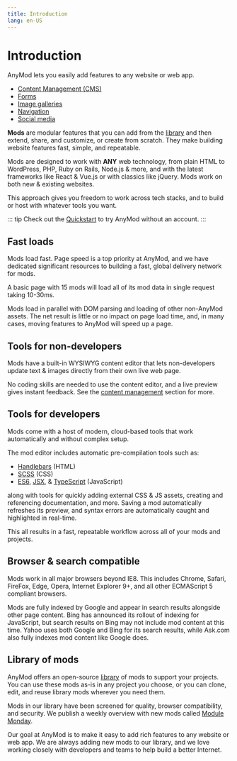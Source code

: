 ```yaml
---
title: Introduction
lang: en-US
---
```


# Introduction

AnyMod lets you easily add features to any website or web app.

- [Content Management (CMS)](/guide/content-management-cms.html)
- [Forms](/guide/form.html)
- [Image galleries](/guide/image-gallery.html)
- [Navigation](/guide/navigation.html)
- [Social media](/guide/social-media.html)
<!-- - [Custom features & more](/guide/custom-mods.html) // TODO -->

**Mods** are modular features that you can add from the [library](https://anymod.com/library) and then extend, share, and customize, or create from scratch. They make building website features fast, simple, and repeatable.

Mods are designed to work with **ANY** web technology, from plain HTML to WordPress, PHP, Ruby on Rails, Node.js & more, and with the latest frameworks like React & Vue.js or with classics like jQuery. Mods work on both new & existing websites.

This approach gives you freedom to work across tech stacks, and to build or host with whatever tools you want.

::: tip
Check out the [Quickstart](/guide/quickstart.html) to try AnyMod without an account.
:::

## Fast loads

Mods load fast. Page speed is a top priority at AnyMod, and we have dedicated significant resources to building a fast, global delivery network for mods.

A basic page with 15 mods will load all of its mod data in single request taking 10-30ms.

Mods load in parallel with DOM parsing and loading of other non-AnyMod assets. The net result is little or no impact on page load time, and, in many cases, moving features to AnyMod will speed up a page.

## Tools for non-developers

Mods have a built-in WYSIWYG content editor that lets non-developers update text & images directly from their own live web page.

No coding skills are needed to use the content editor, and a live preview gives instant feedback. See the [content management](/guide/content-management-cms.html) section for more.

## Tools for developers

Mods come with a host of modern, cloud-based tools that work automatically and without complex setup.

The mod editor includes automatic pre-compilation tools such as:

- [Handlebars](/examples/handlebars.html) (HTML)
- [SCSS](/examples/scss.html) (CSS)
- [ES6](/examples/es6.html), [JSX](/examples/jsx.html), & [TypeScript](/examples/typescript.html) (JavaScript)

along with tools for quickly adding external CSS & JS assets, creating and referencing documentation, and more. Saving a mod automatically refreshes its preview, and syntax errors are automatically caught and highlighted in real-time.

This all results in a fast, repeatable workflow across all of your mods and projects.

## Browser & search compatible

Mods work in all major browsers beyond IE8. This includes Chrome, Safari, FireFox, Edge, Opera, Internet Explorer 9+, and all other ECMAScript 5 compliant browsers.

Mods are fully indexed by Google and appear in search results alongside other page content. Bing has announced its rollout of indexing for JavaScript, but search results on Bing may not include mod content at this time.  Yahoo uses both Google and Bing for its search results, while Ask.com also fully indexes mod content like Google does.

## Library of mods

AnyMod offers an open-source [library](https://anymod.com/library) of mods to support your projects. You can use these mods as-is in any project you choose, or you can clone, edit, and reuse library mods wherever you need them.

Mods in our library have been screened for quality, browser compatibility, and security. We publish a weekly overview with new mods called [Module Monday](/module-monday/).

Our goal at AnyMod is to make it easy to add rich features to any website or web app. We are always adding new mods to our library, and we love working closely with developers and teams to help build a better Internet.
